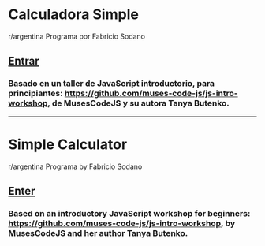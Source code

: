 # Calculadora Simple
r/argentina Programa por Fabricio Sodano
  
## [Entrar](https://nachokai.github.io/Tarea-Clase-2/)  

### Basado en un taller de JavaScript introductorio, para principiantes: https://github.com/muses-code-js/js-intro-workshop, de MusesCodeJS y su autora Tanya Butenko.

_______________________________________

# Simple Calculator
r/argentina Programa by Fabricio Sodano
  
## [Enter](https://nachokai.github.io/Tarea-Clase-2/)

### Based on an introductory JavaScript workshop for beginners: https://github.com/muses-code-js/js-intro-workshop, by MusesCodeJS and her author Tanya Butenko.
